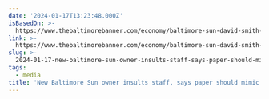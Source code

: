 ```yaml
---
date: '2024-01-17T13:23:48.000Z'
isBasedOn: >-
  https://www.thebaltimorebanner.com/economy/baltimore-sun-david-smith-sinclair-owner-F77S3D47ORD7LNEPZ7PJCXSLWM/
link: >-
  https://www.thebaltimorebanner.com/economy/baltimore-sun-david-smith-sinclair-owner-F77S3D47ORD7LNEPZ7PJCXSLWM/
slug: >-
  2024-01-17-new-baltimore-sun-owner-insults-staff-says-paper-should-mimic-fox45-the
tags:
  - media
title: 'New Baltimore Sun owner insults staff, says paper should mimic Fox45 - The '
---
```


